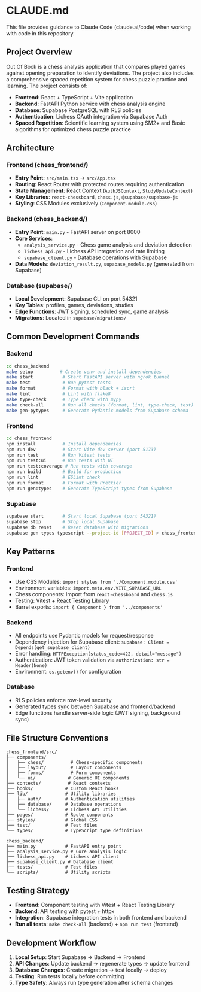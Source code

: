 # CLAUDE.md

This file provides guidance to Claude Code (claude.ai/code) when working with code in this repository.

## Project Overview

Out Of Book is a chess analysis application that compares played games against opening preparation to identify deviations. The project also includes a comprehensive spaced repetition system for chess puzzle practice and learning. The project consists of:

- **Frontend**: React + TypeScript + Vite application 
- **Backend**: FastAPI Python service with chess analysis engine
- **Database**: Supabase PostgreSQL with RLS policies
- **Authentication**: Lichess OAuth integration via Supabase Auth
- **Spaced Repetition**: Scientific learning system using SM2+ and Basic algorithms for optimized chess puzzle practice

## Architecture

### Frontend (chess_frontend/)
- **Entry Point**: `src/main.tsx` → `src/App.tsx`
- **Routing**: React Router with protected routes requiring authentication
- **State Management**: React Context (`AuthJSContext`, `StudyUpdateContext`)
- **Key Libraries**: `react-chessboard`, `chess.js`, `@supabase/supabase-js`
- **Styling**: CSS Modules exclusively (`Component.module.css`)

### Backend (chess_backend/)
- **Entry Point**: `main.py` - FastAPI server on port 8000
- **Core Services**: 
  - `analysis_service.py` - Chess game analysis and deviation detection
  - `lichess_api.py` - Lichess API integration and rate limiting
  - `supabase_client.py` - Database operations with Supabase
- **Data Models**: `deviation_result.py`, `supabase_models.py` (generated from Supabase)

### Database (supabase/)
- **Local Development**: Supabase CLI on port 54321
- **Key Tables**: profiles, games, deviations, studies
- **Edge Functions**: JWT signing, scheduled sync, game analysis
- **Migrations**: Located in `supabase/migrations/`

## Common Development Commands

### Backend
```bash
cd chess_backend
make setup          # Create venv and install dependencies
make start           # Start FastAPI server with ngrok tunnel
make test            # Run pytest tests
make format          # Format with black + isort
make lint            # Lint with flake8
make type-check      # Type check with mypy
make check-all       # Run all checks (format, lint, type-check, test)
make gen-pytypes     # Generate Pydantic models from Supabase schema
```

### Frontend
```bash
cd chess_frontend
npm install          # Install dependencies
npm run dev          # Start Vite dev server (port 5173)
npm run test         # Run Vitest tests
npm run test:ui      # Run tests with UI
npm run test:coverage # Run tests with coverage
npm run build        # Build for production
npm run lint         # ESLint check
npm run format       # Format with Prettier
npm run gen:types    # Generate TypeScript types from Supabase
```

### Supabase
```bash
supabase start       # Start local Supabase (port 54321) 
supabase stop        # Stop local Supabase
supabase db reset    # Reset database with migrations
supabase gen types typescript --project-id [PROJECT_ID] > chess_frontend/src/types/supabase.ts
```

## Key Patterns

### Frontend
- Use CSS Modules: `import styles from './Component.module.css'`
- Environment variables: `import.meta.env.VITE_SUPABASE_URL`
- Chess components: Import from `react-chessboard` and `chess.js`
- Testing: Vitest + React Testing Library
- Barrel exports: `import { Component } from '../components'`

### Backend
- All endpoints use Pydantic models for request/response
- Dependency injection for Supabase client: `supabase: Client = Depends(get_supabase_client)`
- Error handling: `HTTPException(status_code=422, detail="message")`
- Authentication: JWT token validation via `authorization: str = Header(None)`
- Environment: `os.getenv()` for configuration

### Database
- RLS policies enforce row-level security
- Generated types sync between Supabase and frontend/backend
- Edge functions handle server-side logic (JWT signing, background sync)

## File Structure Conventions

```
chess_frontend/src/
├── components/
│   ├── chess/          # Chess-specific components
│   ├── layout/         # Layout components
│   ├── forms/          # Form components
│   └── ui/            # Generic UI components
├── contexts/          # React contexts
├── hooks/            # Custom React hooks
├── lib/              # Utility libraries
│   ├── auth/         # Authentication utilities
│   ├── database/     # Database operations
│   └── lichess/      # Lichess API utilities
├── pages/            # Route components
├── styles/           # Global CSS
├── test/             # Test files
└── types/            # TypeScript type definitions

chess_backend/
├── main.py           # FastAPI entry point
├── analysis_service.py # Core analysis logic
├── lichess_api.py    # Lichess API client
├── supabase_client.py # Database client
├── tests/            # Test files
└── scripts/          # Utility scripts
```

## Testing Strategy

- **Frontend**: Component testing with Vitest + React Testing Library
- **Backend**: API testing with pytest + httpx
- **Integration**: Supabase integration tests in both frontend and backend
- **Run all tests**: `make check-all` (backend) + `npm run test` (frontend)

## Development Workflow

1. **Local Setup**: Start Supabase → Backend → Frontend
2. **API Changes**: Update backend → regenerate types → update frontend
3. **Database Changes**: Create migration → test locally → deploy
4. **Testing**: Run tests locally before committing
5. **Type Safety**: Always run type generation after schema changes